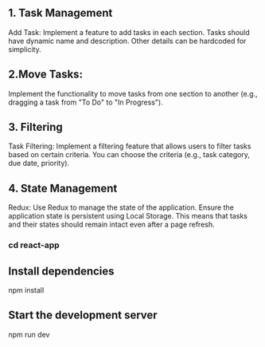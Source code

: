 
## 1. Task Management
Add Task:
Implement a feature to add tasks in each section.
Tasks should have dynamic name and description.
Other details can be hardcoded for simplicity.
## 2.Move Tasks:
Implement the functionality to move tasks from one section to another (e.g., dragging a task from "To Do" to "In Progress").
## 3. Filtering
Task Filtering:
Implement a filtering feature that allows users to filter tasks based on certain criteria.
You can choose the criteria (e.g., task category, due date, priority).
## 4. State Management
Redux:
Use Redux to manage the state of the application.
Ensure the application state is persistent using Local Storage. This means that tasks and their states should remain intact even after a page refresh.



### cd react-app

##  Install dependencies
 npm install


## Start the development server
 npm run dev
